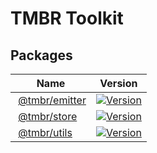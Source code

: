 # TMBR Toolkit

## Packages
| Name| Version |
| --- | --- |
| [@tmbr/emitter](./emitter) | [![Version](https://flat.badgen.net/npm/v/@tmbr/emitter)](https://www.npmjs.com/package/@tmbr/emitter)
| [@tmbr/store](./store) | [![Version](https://flat.badgen.net/npm/v/@tmbr/store)](https://www.npmjs.com/package/@tmbr/store)
| [@tmbr/utils](./utils) | [![Version](https://flat.badgen.net/npm/v/@tmbr/utils)](https://www.npmjs.com/package/@tmbr/utils)
